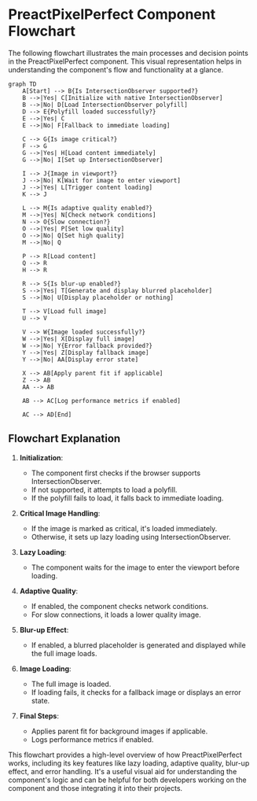 # PreactPixelPerfect Component Flowchart

The following flowchart illustrates the main processes and decision points in the PreactPixelPerfect component. This visual representation helps in understanding the component's flow and functionality at a glance.

```mermaid
graph TD
    A[Start] --> B{Is IntersectionObserver supported?}
    B -->|Yes| C[Initialize with native IntersectionObserver]
    B -->|No| D[Load IntersectionObserver polyfill]
    D --> E{Polyfill loaded successfully?}
    E -->|Yes| C
    E -->|No| F[Fallback to immediate loading]
    
    C --> G{Is image critical?}
    F --> G
    G -->|Yes| H[Load content immediately]
    G -->|No| I[Set up IntersectionObserver]
    
    I --> J{Image in viewport?}
    J -->|No| K[Wait for image to enter viewport]
    J -->|Yes| L[Trigger content loading]
    K --> J
    
    L --> M{Is adaptive quality enabled?}
    M -->|Yes| N[Check network conditions]
    N --> O{Slow connection?}
    O -->|Yes| P[Set low quality]
    O -->|No| Q[Set high quality]
    M -->|No| Q
    
    P --> R[Load content]
    Q --> R
    H --> R
    
    R --> S{Is blur-up enabled?}
    S -->|Yes| T[Generate and display blurred placeholder]
    S -->|No| U[Display placeholder or nothing]
    
    T --> V[Load full image]
    U --> V
    
    V --> W{Image loaded successfully?}
    W -->|Yes| X[Display full image]
    W -->|No| Y{Error fallback provided?}
    Y -->|Yes| Z[Display fallback image]
    Y -->|No| AA[Display error state]
    
    X --> AB[Apply parent fit if applicable]
    Z --> AB
    AA --> AB
    
    AB --> AC[Log performance metrics if enabled]
    
    AC --> AD[End]
```

## Flowchart Explanation

1. **Initialization**: 
   - The component first checks if the browser supports IntersectionObserver.
   - If not supported, it attempts to load a polyfill.
   - If the polyfill fails to load, it falls back to immediate loading.

2. **Critical Image Handling**:
   - If the image is marked as critical, it's loaded immediately.
   - Otherwise, it sets up lazy loading using IntersectionObserver.

3. **Lazy Loading**:
   - The component waits for the image to enter the viewport before loading.

4. **Adaptive Quality**:
   - If enabled, the component checks network conditions.
   - For slow connections, it loads a lower quality image.

5. **Blur-up Effect**:
   - If enabled, a blurred placeholder is generated and displayed while the full image loads.

6. **Image Loading**:
   - The full image is loaded.
   - If loading fails, it checks for a fallback image or displays an error state.

7. **Final Steps**:
   - Applies parent fit for background images if applicable.
   - Logs performance metrics if enabled.

This flowchart provides a high-level overview of how PreactPixelPerfect works, including its key features like lazy loading, adaptive quality, blur-up effect, and error handling. It's a useful visual aid for understanding the component's logic and can be helpful for both developers working on the component and those integrating it into their projects.

